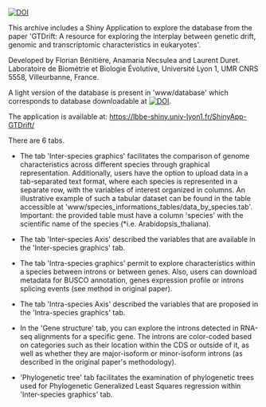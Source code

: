 [![DOI](https://zenodo.org/badge/706581407.svg)](https://zenodo.org/doi/10.5281/zenodo.10022520)

This archive includes a Shiny Application to explore the database from the paper 'GTDrift: A resource for exploring the interplay between genetic drift, genomic and transcriptomic characteristics in eukaryotes'.

Developed by Florian Bénitière, Anamaria Necsulea and Laurent Duret.
Laboratoire de Biométrie et Biologie Évolutive, Université Lyon 1, UMR CNRS 5558, Villeurbanne, France.

A light version of the database is present in 'www/database' which corresponds to database downloadable at [![DOI](https://zenodo.org/badge/DOI/10.5281/zenodo.10908656.svg)](https://doi.org/10.5281/zenodo.10908656).

The application is available at: <https://lbbe-shiny.univ-lyon1.fr/ShinyApp-GTDrift/>

There are 6 tabs.

-   The tab 'Inter-species graphics' facilitates the comparison of genome characteristics across different species through graphical representation. Additionally, users have the option to upload data in a tab-separated text format, where each species is represented in a separate row, with the variables of interest organized in columns. An illustrative example of such a tabular dataset can be found in the table accessible at 'www/species_informations_tables/data_by_species.tab'. Important: the provided table must have a column 'species' with the scientific name of the species (*i.e. Arabidopsis_thaliana).

-   The tab 'Inter-species Axis' described the variables that are available in the 'Inter-species graphics' tab.

-   The tab 'Intra-species graphics' permit to explore characteristics within a species between introns or between genes. Also, users can download metadata for BUSCO annotation, genes expression profile or introns splicing events (see method in original paper).

-   The tab 'Intra-species Axis' described the variables that are proposed in the 'Intra-species graphics' tab.
  
-   In the 'Gene structure' tab, you can explore the introns detected in RNA-seq alignments for a specific gene. The introns are color-coded based on categories such as their location within the CDS or outside of it, as well as whether they are major-isoform or minor-isoform introns (as described in the original paper's methodology).

-   'Phylogenetic tree' tab facilitates the examination of phylogenetic trees used for Phylogenetic Generalized Least Squares regression within 'Inter-species graphics' tab.

